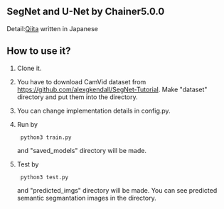 ## SegNet and U-Net by Chainer5.0.0

Detail:[Qiita](https://qiita.com/physics303/items/3fcb0af825a32f48c42e) written in Japanese

## How to use it?

1. Clone it.
2. You have to download CamVid dataset from https://github.com/alexgkendall/SegNet-Tutorial. Make "dataset" directory and put them into the directory.
3. You can change implementation details in config.py.
4. Run by

		python3 train.py
	
	and "saved_models" directory will be made. 

5. Test by

		python3 test.py
		
	and "predicted_imgs" directory will be made. You can see predicted semantic segmantation images in the directory.  
